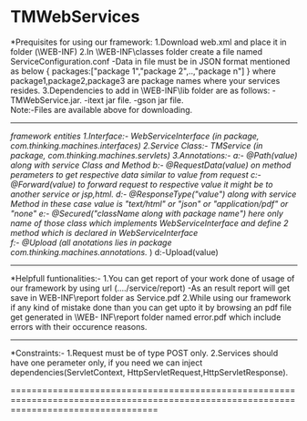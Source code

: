 # TMWebServices
*Prequisites for using our framework:
        1.Download web.xml and place it in folder (\WEB-INF)
        2.In \WEB-INF\classes folder create a file named ServiceConfiguration.conf 
                                                             -Data in file must be in JSON format mentioned as below
                                                              { packages:["package 1","package 2",..,"package n"] }
                                                              where package1,package2,package3 are package names where your services                                                                    resides.
        3.Dependencies to add in \WEB-INF\lib folder are as follows:
                                                             -TMWebService.jar.
                                                             -itext jar file. 
                                                             -gson jar file.    
                                                     Note:-Files are available above for downloading. 
 
 --------------------------------------------------------------------------------------------------------------------------------------
 
 
 *framework entities
        1.Interface:- WebServiceInterface (in package, com.thinking.machines.interfaces)
        2.Service Class:- TMService (in package, com.thinking.machines.servlets)
        3.Annotations:- a:- @Path(value) along with service Class and Method
                        b:- @RequestData(value) on method perameters to get respective data similar to value from request
                        c:- @Forward(value) to forward request to respective value it might be to another service or jsp,html.
                        d:- @ResponseType("value") along with service Method in these case value is "text/html" or "json" or                                     "application/pdf" or "none"
                        e:- @Secured("className along with package name") here only name of those class which implements                                          WebServiceInterface and define 2 method which is declared in WebServiceInterface                       
                        f:- @Upload
                             (all anotations lies in package com.thinking.machines.annotations.* )
                       d:-Upload(value)
 
 ----------------------------------------------------------------------------------------------------------------------------------------
 
 
 *Helpfull funtionalities:-
       1.You can get report of your work done of usage of our framework by using url (..../service/report)
              -As an result report will get save in WEB-INF\report folder as Service.pdf
       2.While using our framework if any kind of mistake done than you can get upto it by browsing an pdf file get generated in \WEB-             INF\report folder named error.pdf which include errors with their occurence reasons.
 
 
 
 -------------------------------------------------------------------------------------------------------------------------------------
 
 *Constraints:-
        1.Request must be of type POST only.
        2.Services should have one perameter only, if you need we can inject dependencies(ServletContext, HttpServletRequest,HttpServletResponse).
        
========================================================================================================================================
